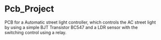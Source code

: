 # Pcb_Project
PCB for a Automatic street light controller, which controls the AC street light by using a simple BJT Transistor BC547 and a LDR sensor with the switching control using a relay.
